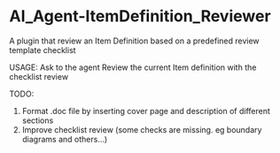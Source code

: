 # AI_Agent-ItemDefinition_Reviewer
A plugin that review an Item Definition based on a predefined review template checklist 

USAGE:
Ask to the agent
Review the current Item definition with the checklist review


TODO:
1) Format .doc file by inserting cover page and description of different sections
2) Improve checklist review (some checks are missing. eg boundary diagrams and others...)
